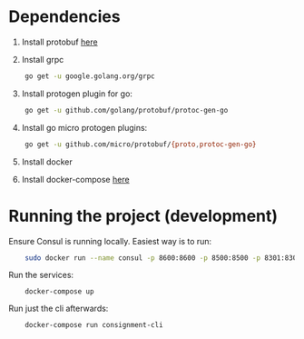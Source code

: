 # Dependencies

1. Install protobuf [here](https://github.com/google/protobuf/releases)

2. Install grpc 
```bash
    go get -u google.golang.org/grpc
```

3.  Install protogen plugin for go:

```bash
    go get -u github.com/golang/protobuf/protoc-gen-go
```
4. Install go micro protogen plugins: 

```bash
    go get -u github.com/micro/protobuf/{proto,protoc-gen-go}
```

5. Install docker

6. Install docker-compose [here](https://docs.docker.com/compose/install/#install-compose)

# Running the project (development)

Ensure Consul is running locally. Easiest way is to run:

```bash
    sudo docker run --name consul -p 8600:8600 -p 8500:8500 -p 8301:8301 -p 8302:8302 -p 8300:8300 -d consul
```

Run the services:

```
    docker-compose up
```

Run just the cli afterwards:

```
    docker-compose run consignment-cli
```